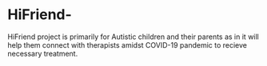 # HiFriend-

HiFriend project is primarily for Autistic children and their parents as in it will help them connect 
with therapists amidst COVID-19 pandemic to
recieve necessary treatment. 
